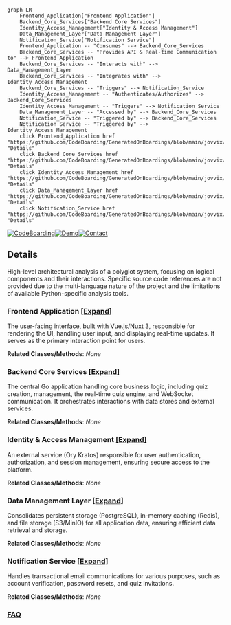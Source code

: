 ```mermaid
graph LR
    Frontend_Application["Frontend Application"]
    Backend_Core_Services["Backend Core Services"]
    Identity_Access_Management["Identity & Access Management"]
    Data_Management_Layer["Data Management Layer"]
    Notification_Service["Notification Service"]
    Frontend_Application -- "Consumes" --> Backend_Core_Services
    Backend_Core_Services -- "Provides API & Real-time Communication to" --> Frontend_Application
    Backend_Core_Services -- "Interacts with" --> Data_Management_Layer
    Backend_Core_Services -- "Integrates with" --> Identity_Access_Management
    Backend_Core_Services -- "Triggers" --> Notification_Service
    Identity_Access_Management -- "Authenticates/Authorizes" --> Backend_Core_Services
    Identity_Access_Management -- "Triggers" --> Notification_Service
    Data_Management_Layer -- "Accessed by" --> Backend_Core_Services
    Notification_Service -- "Triggered by" --> Backend_Core_Services
    Notification_Service -- "Triggered by" --> Identity_Access_Management
    click Frontend_Application href "https://github.com/CodeBoarding/GeneratedOnBoardings/blob/main/jovvix/Frontend_Application.md" "Details"
    click Backend_Core_Services href "https://github.com/CodeBoarding/GeneratedOnBoardings/blob/main/jovvix/Backend_Core_Services.md" "Details"
    click Identity_Access_Management href "https://github.com/CodeBoarding/GeneratedOnBoardings/blob/main/jovvix/Identity_Access_Management.md" "Details"
    click Data_Management_Layer href "https://github.com/CodeBoarding/GeneratedOnBoardings/blob/main/jovvix/Data_Management_Layer.md" "Details"
    click Notification_Service href "https://github.com/CodeBoarding/GeneratedOnBoardings/blob/main/jovvix/Notification_Service.md" "Details"
```

[![CodeBoarding](https://img.shields.io/badge/Generated%20by-CodeBoarding-9cf?style=flat-square)](https://github.com/CodeBoarding/CodeBoarding)[![Demo](https://img.shields.io/badge/Try%20our-Demo-blue?style=flat-square)](https://www.codeboarding.org/demo)[![Contact](https://img.shields.io/badge/Contact%20us%20-%20contact@codeboarding.org-lightgrey?style=flat-square)](mailto:contact@codeboarding.org)

## Details

High-level architectural analysis of a polyglot system, focusing on logical components and their interactions. Specific source code references are not provided due to the multi-language nature of the project and the limitations of available Python-specific analysis tools.

### Frontend Application [[Expand]](./Frontend_Application.md)
The user-facing interface, built with Vue.js/Nuxt 3, responsible for rendering the UI, handling user input, and displaying real-time updates. It serves as the primary interaction point for users.


**Related Classes/Methods**: _None_

### Backend Core Services [[Expand]](./Backend_Core_Services.md)
The central Go application handling core business logic, including quiz creation, management, the real-time quiz engine, and WebSocket communication. It orchestrates interactions with data stores and external services.


**Related Classes/Methods**: _None_

### Identity & Access Management [[Expand]](./Identity_Access_Management.md)
An external service (Ory Kratos) responsible for user authentication, authorization, and session management, ensuring secure access to the platform.


**Related Classes/Methods**: _None_

### Data Management Layer [[Expand]](./Data_Management_Layer.md)
Consolidates persistent storage (PostgreSQL), in-memory caching (Redis), and file storage (S3/MinIO) for all application data, ensuring efficient data retrieval and storage.


**Related Classes/Methods**: _None_

### Notification Service [[Expand]](./Notification_Service.md)
Handles transactional email communications for various purposes, such as account verification, password resets, and quiz invitations.


**Related Classes/Methods**: _None_



### [FAQ](https://github.com/CodeBoarding/GeneratedOnBoardings/tree/main?tab=readme-ov-file#faq)